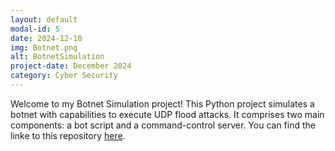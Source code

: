```yaml
---
layout: default
modal-id: 5
date: 2024-12-10
img: Botnet.png
alt: BotnetSimulation
project-date: December 2024
category: Cyber Security
---
```

Welcome to my Botnet Simulation project! This Python project simulates a botnet with capabilities to execute UDP flood attacks. It comprises two main components: a bot script and a command-control server. You can find the linke to this repository [here](https://github.com/Amaan6868/BotnetSimulation).
